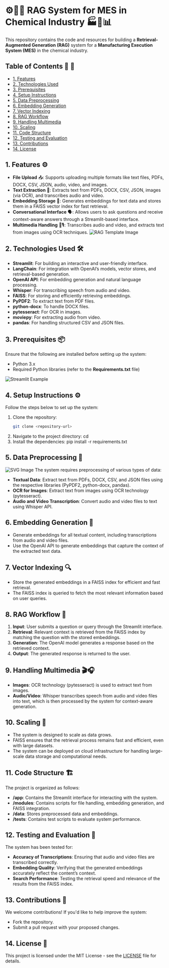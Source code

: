 # ⚙️🧬🔐 RAG System for MES in Chemical Industry 🏭🔬📊

This repository contains the code and resources for building a **Retrieval-Augmented Generation (RAG)** system for a **Manufacturing Execution System (MES)** in the chemical industry.

## **Table of Contents 📖 🔬**

- [1. Features](#1-features-)
- [2. Technologies Used](#2-technologies-used-)
- [3. Prerequisites](#3-prerequisites-)
- [4. Setup Instructions](#4-setup-instructions-)
- [5. Data Preprocessing](#5-data-preprocessing-)
- [6. Embedding Generation](#6-embedding-generation-)
- [7. Vector Indexing](#7-vector-indexing-)
- [8. RAG Workflow](#8-rag-workflow-)
- [9. Handling Multimedia](#9-handling-multimedia-)
- [10. Scaling](#10-scaling-)
- [11. Code Structure](#11-code-structure-)
- [12. Testing and Evaluation](#12-testing-and-evaluation-)
- [13. Contributions](#13-contributions-)
- [14. License](#14-license-)

## **1. Features ⚙️**

- **File Upload** 📤: Supports uploading multiple formats like text files, PDFs, DOCX, CSV, JSON, audio, video, and images.
- **Text Extraction** 📄: Extracts text from PDFs, DOCX, CSV, JSON, images (via OCR), and transcribes audio and video.
- **Embedding Storage** 💾: Generates embeddings for text data and stores them in a FAISS vector index for fast retrieval.
- **Conversational Interface** 🗣️: Allows users to ask questions and receive context-aware answers through a Streamlit-based interface.
- **Multimedia Handling** 🎥🎙️: Transcribes audio and video, and extracts text from images using OCR techniques.
![RAG Template Image](.sampledata/rag_template-image1.webp)
 

## **2. Technologies Used 🛠️**

- **Streamlit**: For building an interactive and user-friendly interface.
- **LangChain**: For integration with OpenAI’s models, vector stores, and retrieval-based generation.
- **OpenAI API**: For embedding generation and natural language processing.
- **Whisper**: For transcribing speech from audio and video.
- **FAISS**: For storing and efficiently retrieving embeddings.
- **PyPDF2**: To extract text from PDF files.
- **python-docx**: To handle DOCX files.
- **pytesseract**: For OCR in images.
- **moviepy**: For extracting audio from video.
- **pandas**: For handling structured CSV and JSON files.

## **3. Prerequisites 📦**

Ensure that the following are installed before setting up the system:

- Python 3.x
- Required Python libraries (refer to the **Requirements.txt** file)

![Streamlit Example](./streamlit.png)
 

## **4. Setup Instructions ⚙️**

Follow the steps below to set up the system:

1. Clone the repository:
   ```bash
   git clone <repository-url>
2. Navigate to the project directory:
   cd <project-directory>
3. Install the dependencies:
   pip install -r requirements.txt

## **5. Data Preprocessing 🧹**

![SVG Image](./image.svg)
The system requires preprocessing of various types of data:

- **Textual Data**: Extract text from PDFs, DOCX, CSV, and JSON files using the respective libraries (PyPDF2, python-docx, pandas).
- **OCR for Images**: Extract text from images using OCR technology (pytesseract).
- **Audio and Video Transcription**: Convert audio and video files to text using Whisper API.

## **6. Embedding Generation 🧠**

- Generate embeddings for all textual content, including transcriptions from audio and video files.
- Use the OpenAI API to generate embeddings that capture the context of the extracted text data.

## **7. Vector Indexing 🔍**

- Store the generated embeddings in a FAISS index for efficient and fast retrieval.
- The FAISS index is queried to fetch the most relevant information based on user queries.

## **8. RAG Workflow 🔄**

1. **Input**: User submits a question or query through the Streamlit interface.
2. **Retrieval**: Relevant context is retrieved from the FAISS index by matching the question with the stored embeddings.
3. **Generation**: The OpenAI model generates a response based on the retrieved context.
4. **Output**: The generated response is returned to the user.

## **9. Handling Multimedia 🎬🎧**

- **Images**: OCR technology (pytesseract) is used to extract text from images.
- **Audio/Video**: Whisper transcribes speech from audio and video files into text, which is then processed by the system for context-aware generation.

## **10. Scaling 🚀**

- The system is designed to scale as data grows. 
- FAISS ensures that the retrieval process remains fast and efficient, even with large datasets.
- The system can be deployed on cloud infrastructure for handling large-scale data storage and computational needs.

## **11. Code Structure 🏗️**

The project is organized as follows:

- **/app**: Contains the Streamlit interface for interacting with the system.
- **/modules**: Contains scripts for file handling, embedding generation, and FAISS integration.
- **/data**: Stores preprocessed data and embeddings.
- **/tests**: Contains test scripts to evaluate system performance.

## **12. Testing and Evaluation 🧪**

The system has been tested for:

- **Accuracy of Transcriptions**: Ensuring that audio and video files are transcribed correctly.
- **Embedding Quality**: Verifying that the generated embeddings accurately reflect the content’s context.
- **Search Performance**: Testing the retrieval speed and relevance of the results from the FAISS index.

## **13. Contributions 🤝**

We welcome contributions! If you'd like to help improve the system:

- Fork the repository.
- Submit a pull request with your proposed changes.

## **14. License 📜**

This project is licensed under the MIT License - see the [LICENSE](LICENSE) file for details.

